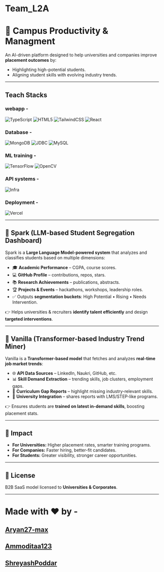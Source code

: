 # Team_L2A

# 🚀 Campus Productivity & Managment

An AI-driven platform designed to help universities and companies improve **placement outcomes** by:
- Highlighting high-potential students.
- Aligning student skills with evolving industry trends.

---
## Teach Stacks 

### webapp - 
![TypeScript](https://img.shields.io/badge/TypeScript-3178C6?logo=typescript&logoColor=white&style=for-the-badge)
![HTML5](https://img.shields.io/badge/HTML5-E34F26?logo=html5&logoColor=white&style=for-the-badge)
![TailwindCSS](https://img.shields.io/badge/TailwindCSS-06B6D4?logo=tailwindcss&logoColor=white&style=for-the-badge)
![React](https://img.shields.io/badge/React-20232A?logo=react&logoColor=61DAFB&style=for-the-badge)


### Database - 
![MongoDB](https://img.shields.io/badge/MongoDB-47A248?logo=mongodb&logoColor=white&style=for-the-badge)
![JDBC](https://img.shields.io/badge/JDBC-007396?logo=java&logoColor=white&style=for-the-badge)
![MySQL](https://img.shields.io/badge/MySQL-4479A1?logo=mysql&logoColor=white&style=for-the-badge)

### ML training - 
![TensorFlow](https://img.shields.io/badge/TensorFlow-FF6F00?logo=tensorflow&logoColor=white&style=for-the-badge)
![OpenCV](https://img.shields.io/badge/OpenCV-5C3EE8?logo=opencv&logoColor=white&style=for-the-badge)

### API systems - 
![Infra](https://img.shields.io/badge/Infra-API--first%20%7C%20Cloud--based%20%7C%20Multi--tenant-FF4500?style=for-the-badge&logo=cloudflare&logoColor=white)


### Deployment - 
![Vercel](https://img.shields.io/badge/Vercel-000000?logo=vercel&logoColor=white&style=for-the-badge)


---

## 🔹 Spark (LLM-based Student Segregation Dashboard)
Spark is a **Large Language Model-powered system** that analyzes and classifies students based on multiple dimensions:
- 🎓 **Academic Performance** – CGPA, course scores.  
- 💻 **GitHub Profile** – contributions, repos, stars.  
- 📚 **Research Achievements** – publications, abstracts.  
- 🏆 **Projects & Events** – hackathons, workshops, leadership roles.  
- ✅ Outputs **segmentation buckets**: High Potential • Rising • Needs Intervention.  

👉 Helps universities & recruiters **identify talent efficiently** and design **targeted interventions**.

---

## 🔹 Vanilla (Transformer-based Industry Trend Miner)
Vanilla is a **Transformer-based model** that fetches and analyzes **real-time job market trends**:
- 🌐 **API Data Sources** – LinkedIn, Naukri, GitHub, etc.  
- 📊 **Skill Demand Extraction** – trending skills, job clusters, employment gaps.  
- 🧭 **Curriculum Gap Reports** – highlight missing industry-relevant skills.  
- 🔄 **University Integration** – shares reports with LMS/STEP-like programs.  

👉 Ensures students are **trained on latest in-demand skills**, boosting placement stats.

---

## 🎯 Impact
- **For Universities:** Higher placement rates, smarter training programs.  
- **For Companies:** Faster hiring, better-fit candidates.  
- **For Students:** Greater visibility, stronger career opportunities.  

---

## 📌 License
B2B SaaS model licensed to **Universities & Corporates**.  

---

# Made with ❤ by - 
## [Aryan27-max](https://github.com/Aryan27-max)

## [Ammoditaa123](https://github.com/Ammoditaa123)

## [ShreyashPoddar](https://github.com/ShreyashPoddar)
  

